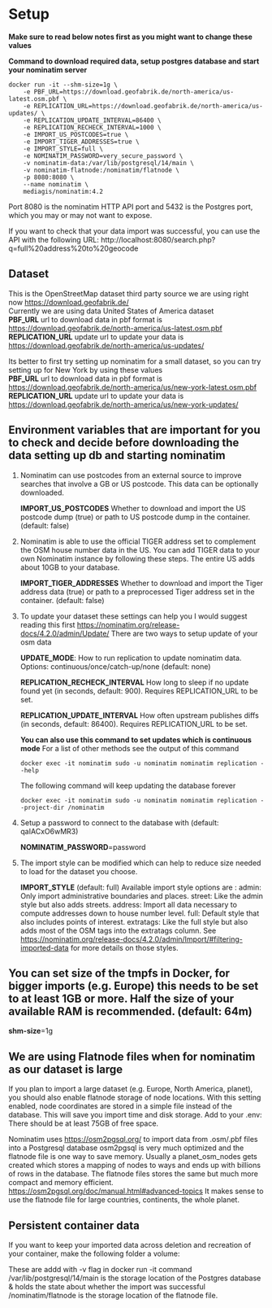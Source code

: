 # Setup

**Make sure to read below notes first as you might want to change these values**

**Command to download required data, setup postgres database and start your nominatim server**
```
docker run -it --shm-size=1g \
    -e PBF_URL=https://download.geofabrik.de/north-america/us-latest.osm.pbf \
    -e REPLICATION_URL=https://download.geofabrik.de/north-america/us-updates/ \
    -e REPLICATION_UPDATE_INTERVAL=86400 \
    -e REPLICATION_RECHECK_INTERVAL=1000 \
    -e IMPORT_US_POSTCODES=true \ 
    -e IMPORT_TIGER_ADDRESSES=true \ 
    -e IMPORT_STYLE=full \
    -e NOMINATIM_PASSWORD=very_secure_password \
    -v nominatim-data:/var/lib/postgresql/14/main \
    -v nominatim-flatnode:/nominatim/flatnode \
    -p 8080:8080 \
    --name nominatim \
    mediagis/nominatim:4.2
```

Port 8080 is the nominatim HTTP API port and 5432 is the Postgres port, which you may or may not want to expose.

If you want to check that your data import was successful, you can use the API with the following URL: http://localhost:8080/search.php?q=full%20address%20to%20geocode


## Dataset
This is the OpenStreetMap dataset third party source we are using right now https://download.geofabrik.de/ <br>
Currently we are using data United States of America dataset <br>
**PBF_URL** url to download data in pbf format is https://download.geofabrik.de/north-america/us-latest.osm.pbf <br>
**REPLICATION_URL** update url to update your data is https://download.geofabrik.de/north-america/us-updates/ <br>

Its better to first try setting up nominatim for a small dataset, so you can try setting up for New York by using these values <br>
**PBF_URL** url to download data in pbf format is https://download.geofabrik.de/north-america/us/new-york-latest.osm.pbf <br>
**REPLICATION_URL** update url to update your data is https://download.geofabrik.de/north-america/us/new-york-updates/ <br>


## Environment variables that are important for you to check and decide before downloading the data setting up db and starting nominatim

1.	Nominatim can use postcodes from an external source to improve searches that involve a GB or US postcode. This data can be optionally downloaded.

	**IMPORT_US_POSTCODES**
	Whether to download and import the US postcode dump (true) or path to US postcode dump in the container. (default: false)

2.  Nominatim is able to use the official TIGER address set to complement the OSM house number data in the US. You can add TIGER data to your own Nominatim instance by following these steps.
	The entire US adds about 10GB to your database.

	**IMPORT_TIGER_ADDRESSES**
	Whether to download and import the Tiger address data (true) or path to a preprocessed Tiger address set in the container. (default: false)

3.	To update your dataset these settings can help you
	I would suggest reading this first https://nominatim.org/release-docs/4.2.0/admin/Update/
	There are two ways to setup update of your osm data

	**UPDATE_MODE**:
	How to run replication to update nominatim data. Options: continuous/once/catch-up/none (default: none) 

	**REPLICATION_RECHECK_INTERVAL**
	How long to sleep if no update found yet (in seconds, default: 900). Requires REPLICATION_URL to be set.

	**REPLICATION_UPDATE_INTERVAL**
	How often upstream publishes diffs (in seconds, default: 86400). Requires REPLICATION_URL to be set.

	**You can also use this command to set updates which is continuous mode**
	For a list of other methods see the output of this command
	```
	docker exec -it nominatim sudo -u nominatim nominatim replication --help
	```
    The following command will keep updating the database forever
	```
	docker exec -it nominatim sudo -u nominatim nominatim replication --project-dir /nominatim
	```

4.  Setup a password to connect to the database with (default: qaIACxO6wMR3)

	**NOMINATIM_PASSWORD**=password

5.  The import style can be modified which can help to reduce size needed to load for the dataset you choose.

	**IMPORT_STYLE** (default: full)
	Available import style options are :
	admin: Only import administrative boundaries and places.
	street: Like the admin style but also adds streets.
	address: Import all data necessary to compute addresses down to house number level.
	full: Default style that also includes points of interest.
	extratags: Like the full style but also adds most of the OSM tags into the extratags column.
	See https://nominatim.org/release-docs/4.2.0/admin/Import/#filtering-imported-data for more details on those styles.


## You can set size of the tmpfs in Docker, for bigger imports (e.g. Europe) this needs to be set to at least 1GB or more. Half the size of your available RAM is recommended. (default: 64m)
**shm-size**=1g


## We are using Flatnode files when for nominatim as our dataset is large
If you plan to import a large dataset (e.g. Europe, North America, planet), you should also enable flatnode storage of node locations. 
With this setting enabled, node coordinates are stored in a simple file instead of the database. This will save you import time and disk storage. Add to your .env:
There should be at least 75GB of free space.

Nominatim uses https://osm2pgsql.org/ to import data from .osm/.pbf files into a Postgresql database
osm2pgsql is very much optimized and the flatnode file is one way to save memory. Usually a planet_osm_nodes gets created which stores a mapping of nodes to ways and ends up with billions of rows in the database.
The flatnode files stores the same but much more compact and memory efficient. https://osm2pgsql.org/doc/manual.html#advanced-topics
It makes sense to use the flatnode file for large countries, continents, the whole planet.

##  Persistent container data 
If you want to keep your imported data across deletion and recreation of your container, make the following folder a volume:

These are addd with -v flag in docker run -it command
/var/lib/postgresql/14/main is the storage location of the Postgres database & holds the state about whether the import was successful
/nominatim/flatnode is the storage location of the flatnode file.





